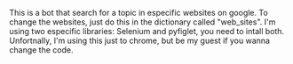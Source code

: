 This is a bot that search for a topic in especific websites on google. To change the websites, just do this in the dictionary called "web_sites". I'm using two especific libraries: Selenium and pyfiglet, you need to intall both. Unfortnally, I'm using this just to chrome, but be my guest if you wanna change the code.
